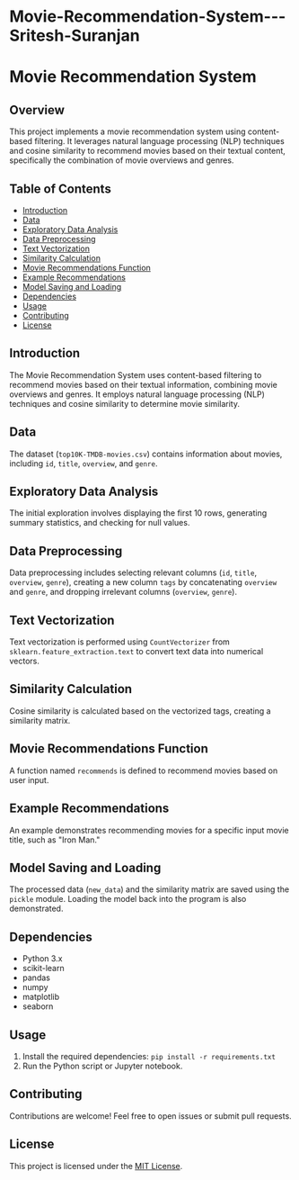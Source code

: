 # Movie-Recommendation-System---Sritesh-Suranjan

# Movie Recommendation System

## Overview

This project implements a movie recommendation system using content-based filtering. It leverages natural language processing (NLP) techniques and cosine similarity to recommend movies based on their textual content, specifically the combination of movie overviews and genres.

## Table of Contents

- [Introduction](#introduction)
- [Data](#data)
- [Exploratory Data Analysis](#exploratory-data-analysis)
- [Data Preprocessing](#data-preprocessing)
- [Text Vectorization](#text-vectorization)
- [Similarity Calculation](#similarity-calculation)
- [Movie Recommendations Function](#movie-recommendations-function)
- [Example Recommendations](#example-recommendations)
- [Model Saving and Loading](#model-saving-and-loading)
- [Dependencies](#dependencies)
- [Usage](#usage)
- [Contributing](#contributing)
- [License](#license)

## Introduction

The Movie Recommendation System uses content-based filtering to recommend movies based on their textual information, combining movie overviews and genres. It employs natural language processing (NLP) techniques and cosine similarity to determine movie similarity.

## Data

The dataset (`top10K-TMDB-movies.csv`) contains information about movies, including `id`, `title`, `overview`, and `genre`.

## Exploratory Data Analysis

The initial exploration involves displaying the first 10 rows, generating summary statistics, and checking for null values.

## Data Preprocessing

Data preprocessing includes selecting relevant columns (`id`, `title`, `overview`, `genre`), creating a new column `tags` by concatenating `overview` and `genre`, and dropping irrelevant columns (`overview`, `genre`).

## Text Vectorization

Text vectorization is performed using `CountVectorizer` from `sklearn.feature_extraction.text` to convert text data into numerical vectors.

## Similarity Calculation

Cosine similarity is calculated based on the vectorized tags, creating a similarity matrix.

## Movie Recommendations Function

A function named `recommends` is defined to recommend movies based on user input.

## Example Recommendations

An example demonstrates recommending movies for a specific input movie title, such as "Iron Man."

## Model Saving and Loading

The processed data (`new_data`) and the similarity matrix are saved using the `pickle` module. Loading the model back into the program is also demonstrated.

## Dependencies

- Python 3.x
- scikit-learn
- pandas
- numpy
- matplotlib
- seaborn

## Usage

1. Install the required dependencies: `pip install -r requirements.txt`
2. Run the Python script or Jupyter notebook.

## Contributing

Contributions are welcome! Feel free to open issues or submit pull requests.

## License

This project is licensed under the [MIT License](LICENSE).
